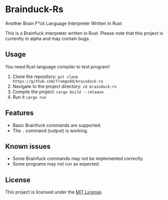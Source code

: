 # Brainduck-Rs
Another Brain F*ck Language Interpreter Written In Rust

This is a Brainfuck interpreter written in Rust. Please note that this project is currently in alpha and may contain bugs.


## Usage
You need Rust language compiler to test program!

1. Clone the repository: `git clone https://github.com/fromgodd/brainduck-rs`
2. Navigate to the project directory: `cd brainduck-rs`
3. Compile the project: `cargo build --release`
4. Run it `cargo run`

## Features

- Basic Brainfuck commands are supported.
- The `.` command (output) is working.

## Known issues

- Some Brainfuck commands may not be implemented correctly.
- Some programs may not run as expected.



## License

This project is licensed under the [MIT License](LICENSE).
